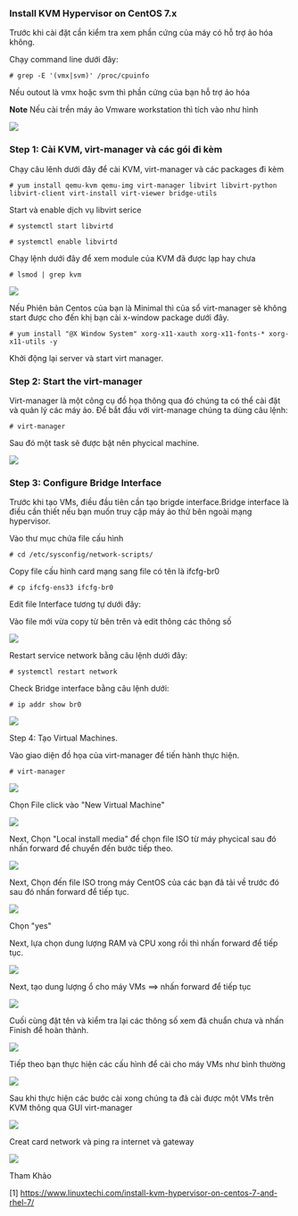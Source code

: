 ### Install KVM Hypervisor on CentOS 7.x

Trước khi cài đặt cần kiểm tra xem phần cứng của máy có hỗ trợ ảo hóa không.

Chạy command line dưới đây:

`# grep -E '(vmx|svm)' /proc/cpuinfo`

Nếu outout là vmx hoặc svm thì phần cứng của bạn hỗ trợ ảo hóa

**Note** Nếu cài trền máy ảo Vmware workstation thì tích vào như hình 

<img src="https://i.imgur.com/JczF8Rt.jpg">

### Step 1: Cài KVM, virt-manager và các gói đi kèm

Chạy câu lênh dưới đây để cài KVM, virt-manager và các packages đi kèm

`# yum install qemu-kvm qemu-img virt-manager libvirt libvirt-python libvirt-client virt-install virt-viewer bridge-utils`

Start và enable dịch vụ libvirt serice

`# systemctl start libvirtd`

`# systemctl enable libvirtd`

Chạy lệnh dưới đây để xem module của KVM đã được lạp hay chưa

`# lsmod | grep kvm`

<img src="https://i.imgur.com/pjYTsKq.jpg">

Nếu Phiên bản Centos của bạn là Minimal thì của sổ virt-manager sẽ không start được cho đến khị bạn cài x-window package dưới đây.

`# yum install "@X Window System" xorg-x11-xauth xorg-x11-fonts-* xorg-x11-utils -y`

Khởi động lại server và start virt manager.

### Step 2: Start the virt-manager

Virt-manager là một công cụ đồ họa thông qua đó chúng ta có thể cài đặt và quản lý các máy ảo. Để bắt đầu với virt-manage chúng ta dùng câu lệnh:

`# virt-manager`

Sau đó một task sẽ được bật nên phycical machine. 

<img src="https://i.imgur.com/bvfjkLL.jpg">

### Step 3: Configure Bridge Interface

Trước khi tạo VMs, điều đầu tiên cần tạo brigde interface.Bridge interface là điều cần thiết nếu bạn muốn truy cập máy ảo thử bên ngoài mạng hypervisor.

Vào thư mục chứa file cấu hình 

`# cd /etc/sysconfig/network-scripts/`

Copy file cấu hình card mạng sang file có tên là ifcfg-br0

`# cp ifcfg-ens33 ifcfg-br0`

Edit file Interface tương tự dưới đây:

Vào file mới vừa copy từ bên trên và edit thông các thông số 

<img src="https://i.imgur.com/jkVYVPM.jpg">
 
Restart service network bằng câu lệnh dưới đây:

`# systemctl restart network`

Check  Bridge interface bằng câu lệnh dưới:

`# ip addr show br0`

<img src="https://i.imgur.com/NfZEOgr.jpg">

Step 4: Tạo Virtual Machines.

Vào giao diện đồ họa của virt-manager để tiến hành thực hiện.

`# virt-manager`

<img src="https://i.imgur.com/bvfjkLL.jpg">

Chọn File click vào "New Virtual Machine"

<img src="https://i.imgur.com/qPupmhW.jpg">

Next, Chọn "Local install media" để chọn file ISO từ máy phycical sau đó nhấn forward để chuyển đến bước tiếp theo.

<img src="https://i.imgur.com/NMbqh74.jpg">

Next, Chọn đến file ISO trong máy CentOS của các bạn đã tải về trước đó sau đó nhấn forward để tiếp tục.

<img src="https://i.imgur.com/HriHQTb.jpg">

Chọn "yes"

Next, lựa chọn dung lượng RAM và CPU xong rồi thì nhấn forward để tiếp tục.

<img src="https://i.imgur.com/VlKE4qm.jpg">

Next, tạo dung lượng ổ cho máy VMs ==> nhấn forward để tiếp tục

<img src="https://i.imgur.com/tKTG0lZ.jpg">

Cuối cùng đặt tên và kiểm tra lại các thông số xem đã chuẩn chưa và nhấn Finish để hoàn thành.

<img src="https://i.imgur.com/DvJLVC9.jpg">

Tiếp theo bạn thực hiện các cấu hình để cài cho máy VMs như bình thường

<img src="https://i.imgur.com/sDmouh3.jpg">

Sau khi thực hiện các bước cài xong chúng ta đã cài được một VMs trên KVM thông qua GUI virt-manager

<img src="https://i.imgur.com/spxN3Pm.jpg">

Creat card network và ping ra internet và gateway

<img src="https://i.imgur.com/ByV5KY0.jpg">




Tham Khảo

[1] https://www.linuxtechi.com/install-kvm-hypervisor-on-centos-7-and-rhel-7/
